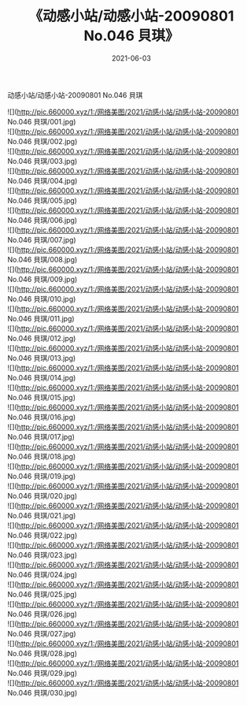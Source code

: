 ﻿---
layout: post
title:  《动感小站/动感小站-20090801 No.046 貝琪》
date:   2021-06-03
img: http://pic.660000.xyz/1:/网络美图/2021/动感小站/动感小站-20090801 No.046 貝琪/000.jpg
categories: [美女, 清纯, 唯美]
---

动感小站/动感小站-20090801 No.046 貝琪

 ![](http://pic.660000.xyz/1:/网络美图/2021/动感小站/动感小站-20090801 No.046 貝琪/001.jpg) <br>![](http://pic.660000.xyz/1:/网络美图/2021/动感小站/动感小站-20090801 No.046 貝琪/002.jpg) <br>![](http://pic.660000.xyz/1:/网络美图/2021/动感小站/动感小站-20090801 No.046 貝琪/003.jpg) <br>![](http://pic.660000.xyz/1:/网络美图/2021/动感小站/动感小站-20090801 No.046 貝琪/004.jpg) <br>![](http://pic.660000.xyz/1:/网络美图/2021/动感小站/动感小站-20090801 No.046 貝琪/005.jpg) <br>![](http://pic.660000.xyz/1:/网络美图/2021/动感小站/动感小站-20090801 No.046 貝琪/006.jpg) <br>![](http://pic.660000.xyz/1:/网络美图/2021/动感小站/动感小站-20090801 No.046 貝琪/007.jpg) <br>![](http://pic.660000.xyz/1:/网络美图/2021/动感小站/动感小站-20090801 No.046 貝琪/008.jpg) <br>![](http://pic.660000.xyz/1:/网络美图/2021/动感小站/动感小站-20090801 No.046 貝琪/009.jpg) <br>![](http://pic.660000.xyz/1:/网络美图/2021/动感小站/动感小站-20090801 No.046 貝琪/010.jpg) <br>![](http://pic.660000.xyz/1:/网络美图/2021/动感小站/动感小站-20090801 No.046 貝琪/011.jpg) <br>![](http://pic.660000.xyz/1:/网络美图/2021/动感小站/动感小站-20090801 No.046 貝琪/012.jpg) <br>![](http://pic.660000.xyz/1:/网络美图/2021/动感小站/动感小站-20090801 No.046 貝琪/013.jpg) <br>![](http://pic.660000.xyz/1:/网络美图/2021/动感小站/动感小站-20090801 No.046 貝琪/014.jpg) <br>![](http://pic.660000.xyz/1:/网络美图/2021/动感小站/动感小站-20090801 No.046 貝琪/015.jpg) <br>![](http://pic.660000.xyz/1:/网络美图/2021/动感小站/动感小站-20090801 No.046 貝琪/016.jpg) <br>![](http://pic.660000.xyz/1:/网络美图/2021/动感小站/动感小站-20090801 No.046 貝琪/017.jpg) <br>![](http://pic.660000.xyz/1:/网络美图/2021/动感小站/动感小站-20090801 No.046 貝琪/018.jpg) <br>![](http://pic.660000.xyz/1:/网络美图/2021/动感小站/动感小站-20090801 No.046 貝琪/019.jpg) <br>![](http://pic.660000.xyz/1:/网络美图/2021/动感小站/动感小站-20090801 No.046 貝琪/020.jpg) <br>![](http://pic.660000.xyz/1:/网络美图/2021/动感小站/动感小站-20090801 No.046 貝琪/021.jpg) <br>![](http://pic.660000.xyz/1:/网络美图/2021/动感小站/动感小站-20090801 No.046 貝琪/022.jpg) <br>![](http://pic.660000.xyz/1:/网络美图/2021/动感小站/动感小站-20090801 No.046 貝琪/023.jpg) <br>![](http://pic.660000.xyz/1:/网络美图/2021/动感小站/动感小站-20090801 No.046 貝琪/024.jpg) <br>![](http://pic.660000.xyz/1:/网络美图/2021/动感小站/动感小站-20090801 No.046 貝琪/025.jpg) <br>![](http://pic.660000.xyz/1:/网络美图/2021/动感小站/动感小站-20090801 No.046 貝琪/026.jpg) <br>![](http://pic.660000.xyz/1:/网络美图/2021/动感小站/动感小站-20090801 No.046 貝琪/027.jpg) <br>![](http://pic.660000.xyz/1:/网络美图/2021/动感小站/动感小站-20090801 No.046 貝琪/028.jpg) <br>![](http://pic.660000.xyz/1:/网络美图/2021/动感小站/动感小站-20090801 No.046 貝琪/029.jpg) <br>![](http://pic.660000.xyz/1:/网络美图/2021/动感小站/动感小站-20090801 No.046 貝琪/030.jpg) <br>